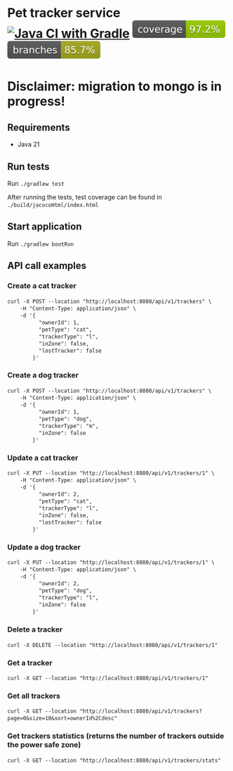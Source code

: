 # Pet tracker service [![Java CI with Gradle](https://github.com/sekury/pet-tracker/actions/workflows/gradle.yml/badge.svg?branch=main)](https://github.com/sekury/pet-tracker/actions/workflows/gradle.yml) ![Coverage](.github/badges/jacoco.svg) ![Branches](.github/badges/branches.svg)
# Disclaimer: migration to mongo is in progress!
## Requirements
- Java 21

## Run tests
Run `./gradlew test`

After running the tests, test coverage can be found in `./build/jacocoHtml/index.html`

## Start application
Run `./gradlew bootRun`

## API call examples
### Create a cat tracker
```
curl -X POST --location "http://localhost:8080/api/v1/trackers" \
    -H "Content-Type: application/json" \
    -d '{
          "ownerId": 1,
          "petType": "cat",
          "trackerType": "l",
          "inZone": false,
          "lostTracker": false
        }'
```
### Create a dog tracker
```
curl -X POST --location "http://localhost:8080/api/v1/trackers" \
    -H "Content-Type: application/json" \
    -d '{
          "ownerId": 1,
          "petType": "dog",
          "trackerType": "m",
          "inZone": false
        }'
```
### Update a cat tracker
```
curl -X PUT --location "http://localhost:8080/api/v1/trackers/1" \
    -H "Content-Type: application/json" \
    -d '{
          "ownerId": 2,
          "petType": "cat",
          "trackerType": "l",
          "inZone": false,
          "lostTracker": false
        }'
```
### Update a dog tracker
```
curl -X PUT --location "http://localhost:8080/api/v1/trackers/1" \
    -H "Content-Type: application/json" \
    -d '{
          "ownerId": 2,
          "petType": "dog",
          "trackerType": "l",
          "inZone": false
        }'
```
### Delete a tracker
```
curl -X DELETE --location "http://localhost:8080/api/v1/trackers/1"
```
### Get a tracker
```
curl -X GET --location "http://localhost:8080/api/v1/trackers/1"
```
### Get all trackers
```
curl -X GET --location "http://localhost:8080/api/v1/trackers?page=0&size=10&sort=ownerId%2Cdesc"
```
### Get trackers statistics (returns the number of trackers outside the power safe zone)
```
curl -X GET --location "http://localhost:8080/api/v1/trackers/stats"
```
